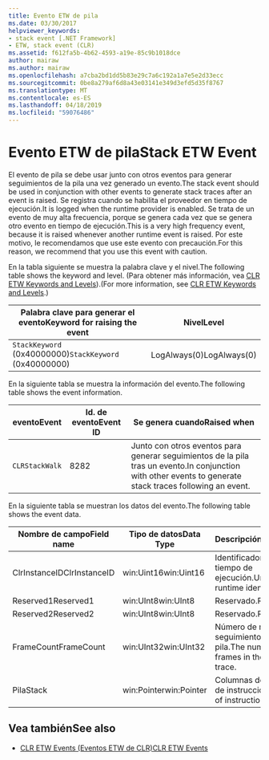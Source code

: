 ```yaml
---
title: Evento ETW de pila
ms.date: 03/30/2017
helpviewer_keywords:
- stack event [.NET Framework]
- ETW, stack event (CLR)
ms.assetid: f612fa5b-4b62-4593-a19e-85c9b1018dce
author: mairaw
ms.author: mairaw
ms.openlocfilehash: a7cba2bd1dd5b83e29c7a6c192a1a7e5e2d33ecc
ms.sourcegitcommit: 0be8a279af6d8a43e03141e349d3efd5d35f8767
ms.translationtype: MT
ms.contentlocale: es-ES
ms.lasthandoff: 04/18/2019
ms.locfileid: "59076486"
---
```

# <a name="stack-etw-event"></a><span data-ttu-id="cee94-102">Evento ETW de pila</span><span class="sxs-lookup"><span data-stu-id="cee94-102">Stack ETW Event</span></span>
<span data-ttu-id="cee94-103">El evento de pila se debe usar junto con otros eventos para generar seguimientos de la pila una vez generado un evento.</span><span class="sxs-lookup"><span data-stu-id="cee94-103">The stack event should be used in conjunction with other events to generate stack traces after an event is raised.</span></span> <span data-ttu-id="cee94-104">Se registra cuando se habilita el proveedor en tiempo de ejecución.</span><span class="sxs-lookup"><span data-stu-id="cee94-104">It is logged when the runtime provider is enabled.</span></span> <span data-ttu-id="cee94-105">Se trata de un evento de muy alta frecuencia, porque se genera cada vez que se genera otro evento en tiempo de ejecución.</span><span class="sxs-lookup"><span data-stu-id="cee94-105">This is a very high frequency event, because it is raised whenever another runtime event is raised.</span></span> <span data-ttu-id="cee94-106">Por este motivo, le recomendamos que use este evento con precaución.</span><span class="sxs-lookup"><span data-stu-id="cee94-106">For this reason, we recommend that you use this event with caution.</span></span>  
  
 <span data-ttu-id="cee94-107">En la tabla siguiente se muestra la palabra clave y el nivel.</span><span class="sxs-lookup"><span data-stu-id="cee94-107">The following table shows the keyword and level.</span></span> <span data-ttu-id="cee94-108">(Para obtener más información, vea [CLR ETW Keywords and Levels](../../../docs/framework/performance/clr-etw-keywords-and-levels.md)).</span><span class="sxs-lookup"><span data-stu-id="cee94-108">(For more information, see [CLR ETW Keywords and Levels](../../../docs/framework/performance/clr-etw-keywords-and-levels.md).)</span></span>  
  
|<span data-ttu-id="cee94-109">Palabra clave para generar el evento</span><span class="sxs-lookup"><span data-stu-id="cee94-109">Keyword for raising the event</span></span>|<span data-ttu-id="cee94-110">Nivel</span><span class="sxs-lookup"><span data-stu-id="cee94-110">Level</span></span>|  
|-----------------------------------|-----------|  
|<span data-ttu-id="cee94-111">`StackKeyword` (0x40000000)</span><span class="sxs-lookup"><span data-stu-id="cee94-111">`StackKeyword` (0x40000000)</span></span>|<span data-ttu-id="cee94-112">LogAlways(0)</span><span class="sxs-lookup"><span data-stu-id="cee94-112">LogAlways(0)</span></span>|  
  
 <span data-ttu-id="cee94-113">En la siguiente tabla se muestra la información del evento.</span><span class="sxs-lookup"><span data-stu-id="cee94-113">The following table shows the event information.</span></span>  
  
|<span data-ttu-id="cee94-114">evento</span><span class="sxs-lookup"><span data-stu-id="cee94-114">Event</span></span>|<span data-ttu-id="cee94-115">Id. de evento</span><span class="sxs-lookup"><span data-stu-id="cee94-115">Event ID</span></span>|<span data-ttu-id="cee94-116">Se genera cuando</span><span class="sxs-lookup"><span data-stu-id="cee94-116">Raised when</span></span>|  
|-----------|--------------|-----------------|  
|`CLRStackWalk`|<span data-ttu-id="cee94-117">82</span><span class="sxs-lookup"><span data-stu-id="cee94-117">82</span></span>|<span data-ttu-id="cee94-118">Junto con otros eventos para generar seguimientos de la pila tras un evento.</span><span class="sxs-lookup"><span data-stu-id="cee94-118">In conjunction with other events to generate stack traces following an event.</span></span>|  
  
 <span data-ttu-id="cee94-119">En la siguiente tabla se muestran los datos del evento.</span><span class="sxs-lookup"><span data-stu-id="cee94-119">The following table shows the event data.</span></span>  
  
|<span data-ttu-id="cee94-120">Nombre de campo</span><span class="sxs-lookup"><span data-stu-id="cee94-120">Field name</span></span>|<span data-ttu-id="cee94-121">Tipo de datos</span><span class="sxs-lookup"><span data-stu-id="cee94-121">Data Type</span></span>|<span data-ttu-id="cee94-122">Descripción</span><span class="sxs-lookup"><span data-stu-id="cee94-122">Description</span></span>|  
|----------------|---------------|-----------------|  
|<span data-ttu-id="cee94-123">ClrInstanceID</span><span class="sxs-lookup"><span data-stu-id="cee94-123">ClrInstanceID</span></span>|<span data-ttu-id="cee94-124">win:Uint16</span><span class="sxs-lookup"><span data-stu-id="cee94-124">win:Uint16</span></span>|<span data-ttu-id="cee94-125">Identificador único en tiempo de ejecución.</span><span class="sxs-lookup"><span data-stu-id="cee94-125">Unique runtime identifier.</span></span>|  
|<span data-ttu-id="cee94-126">Reserved1</span><span class="sxs-lookup"><span data-stu-id="cee94-126">Reserved1</span></span>|<span data-ttu-id="cee94-127">win:UInt8</span><span class="sxs-lookup"><span data-stu-id="cee94-127">win:UInt8</span></span>|<span data-ttu-id="cee94-128">Reservado.</span><span class="sxs-lookup"><span data-stu-id="cee94-128">Reserved.</span></span>|  
|<span data-ttu-id="cee94-129">Reserved2</span><span class="sxs-lookup"><span data-stu-id="cee94-129">Reserved2</span></span>|<span data-ttu-id="cee94-130">win:UInt8</span><span class="sxs-lookup"><span data-stu-id="cee94-130">win:UInt8</span></span>|<span data-ttu-id="cee94-131">Reservado.</span><span class="sxs-lookup"><span data-stu-id="cee94-131">Reserved.</span></span>|  
|<span data-ttu-id="cee94-132">FrameCount</span><span class="sxs-lookup"><span data-stu-id="cee94-132">FrameCount</span></span>|<span data-ttu-id="cee94-133">win:UInt32</span><span class="sxs-lookup"><span data-stu-id="cee94-133">win:UInt32</span></span>|<span data-ttu-id="cee94-134">Número de marcos del seguimiento de la pila.</span><span class="sxs-lookup"><span data-stu-id="cee94-134">The number of frames in the stack trace.</span></span>|  
|<span data-ttu-id="cee94-135">Pila</span><span class="sxs-lookup"><span data-stu-id="cee94-135">Stack</span></span>|<span data-ttu-id="cee94-136">win:Pointer</span><span class="sxs-lookup"><span data-stu-id="cee94-136">win:Pointer</span></span>|<span data-ttu-id="cee94-137">Columnas de punteros de instrucción.</span><span class="sxs-lookup"><span data-stu-id="cee94-137">Columns of instruction pointers.</span></span>|  
  
## <a name="see-also"></a><span data-ttu-id="cee94-138">Vea también</span><span class="sxs-lookup"><span data-stu-id="cee94-138">See also</span></span>

- [<span data-ttu-id="cee94-139">CLR ETW Events (Eventos ETW de CLR)</span><span class="sxs-lookup"><span data-stu-id="cee94-139">CLR ETW Events</span></span>](../../../docs/framework/performance/clr-etw-events.md)
